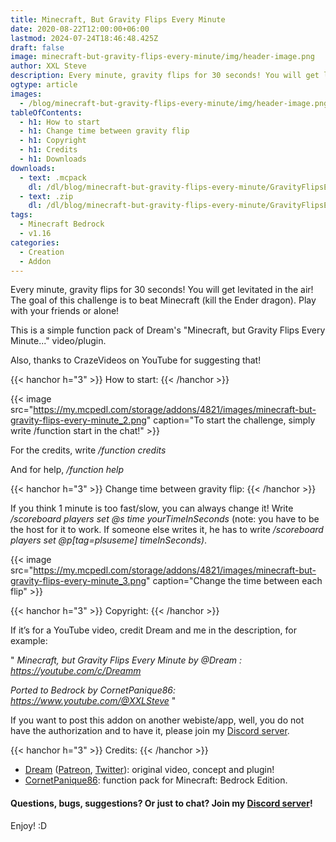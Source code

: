 ```yaml
---
title: Minecraft, But Gravity Flips Every Minute
date: 2020-08-22T12:00:00+06:00
lastmod: 2024-07-24T18:46:48.425Z
draft: false
image: minecraft-but-gravity-flips-every-minute/img/header-image.png
author: XXL Steve
description: Every minute, gravity flips for 30 seconds! You will get levitated in the air! The goal of this challenge is to beat Minecraft (kill the Ender dragon). Play with your friends or alone!
ogtype: article
images:
  - /blog/minecraft-but-gravity-flips-every-minute/img/header-image.png
tableOfContents:
  - h1: How to start
  - h1: Change time between gravity flip
  - h1: Copyright
  - h1: Credits
  - h1: Downloads
downloads:
  - text: .mcpack
    dl: /dl/blog/minecraft-but-gravity-flips-every-minute/GravityFlipsEveryMinute.mcpack
  - text: .zip
    dl: /dl/blog/minecraft-but-gravity-flips-every-minute/GravityFlipsEveryMinute.zip
tags:
  - Minecraft Bedrock
  - v1.16
categories:
  - Creation
  - Addon
---
```


Every minute, gravity flips for 30 seconds! You will get levitated in the air! The goal of this challenge is to beat Minecraft (kill the Ender dragon). Play with your friends or alone! 

This is a simple function pack of Dream's "Minecraft, but Gravity Flips Every Minute..." video/plugin. 

Also, thanks to CrazeVideos on YouTube for suggesting that!

{{< hanchor h="3" >}}
How to start:
{{< /hanchor >}}

{{< image src="https://my.mcpedl.com/storage/addons/4821/images/minecraft-but-gravity-flips-every-minute_2.png" caption="To start the challenge, simply write /function start in the chat!"  >}}

For the credits, write */function credits*

And for help, */function help*

{{< hanchor h="3" >}}
Change time between gravity flip:
{{< /hanchor >}}

If you think 1 minute is too fast/slow, you can always change it! Write */scoreboard players set @s time yourTimeInSeconds* (note: you have to be the host for it to work. If someone else writes it, he has to write */scoreboard players set @p[tag=plsuseme] timeInSeconds)*.

{{< image src="https://my.mcpedl.com/storage/addons/4821/images/minecraft-but-gravity-flips-every-minute_3.png" caption="Change the time between each flip"  >}}

{{< hanchor h="3" >}}
Copyright:
{{< /hanchor >}}

If it’s for a YouTube video, credit Dream and me in the description, for example:

" *Minecraft, but Gravity Flips Every Minute by @Dream : https://youtube.com/c/Dreamm*

*Ported to Bedrock by CornetPanique86: https://www.youtube.com/@XXLSteve* "

If you want to post this addon on another webiste/app, well, you do not have the authorization and to have it, please join my [Discord server](https://discord.gg/dJJyryc).

{{< hanchor h="3" >}}
Credits:
{{< /hanchor >}}

- [Dream](https://youtube.com/c/Dreamm) ([Patreon](https://patreon.com/DreamWasTaken), [Twitter](https://twitter.com/DreamWasTaken)): original video, concept and plugin!
- [CornetPanique86](https://www.youtube.com/@XXLSteve): function pack for Minecraft: Bedrock Edition.

#### Questions, bugs, suggestions? Or just to chat? Join my [Discord server](https://discord.gg/dJJyryc)!

Enjoy! :D
